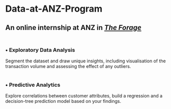 # Data-at-ANZ-Program
## An online internship at ANZ in  <a href="https://www.theforage.com/"><i>The Forage</i></a> <br><br>
### • Exploratory Data Analysis<br>
Segment the dataset and draw unique insights, including visualisation of the transaction volume and assessing the effect of any outliers.<br><br>
### • Predictive Analytics<br>
Explore correlations between customer attributes, build a regression and a decision-tree prediction model based on your findings.
